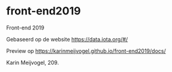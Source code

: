 # front-end2019
Front-end 2019

Gebaseerd op de website https://data.iota.org/#/

Preview op https://karinmeijvogel.github.io/front-end2019/docs/

Karin Meijvogel, 209.
